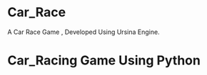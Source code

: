 # Car_Race
A Car Race Game , Developed  Using  Ursina Engine.
<h1>Car_Racing Game Using Python</h1>
